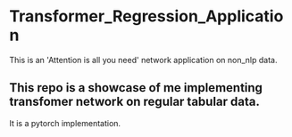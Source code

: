 # Transformer_Regression_Application
This is an 'Attention is all you need' network application on non_nlp data.

## This repo is a showcase of me implementing transfomer network on regular tabular data.

It is a pytorch implementation.
